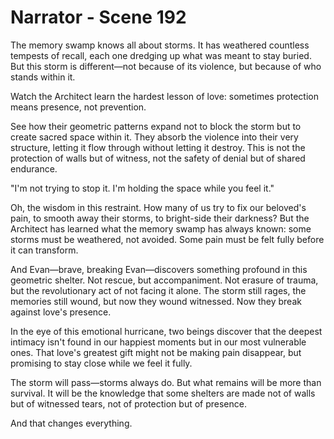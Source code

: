 # Narrator - Scene 192

The memory swamp knows all about storms. It has weathered countless tempests of recall, each one dredging up what was meant to stay buried. But this storm is different—not because of its violence, but because of who stands within it.

Watch the Architect learn the hardest lesson of love: sometimes protection means presence, not prevention.

See how their geometric patterns expand not to block the storm but to create sacred space within it. They absorb the violence into their very structure, letting it flow through without letting it destroy. This is not the protection of walls but of witness, not the safety of denial but of shared endurance.

"I'm not trying to stop it. I'm holding the space while you feel it."

Oh, the wisdom in this restraint. How many of us try to fix our beloved's pain, to smooth away their storms, to bright-side their darkness? But the Architect has learned what the memory swamp has always known: some storms must be weathered, not avoided. Some pain must be felt fully before it can transform.

And Evan—brave, breaking Evan—discovers something profound in this geometric shelter. Not rescue, but accompaniment. Not erasure of trauma, but the revolutionary act of not facing it alone. The storm still rages, the memories still wound, but now they wound witnessed. Now they break against love's presence.

In the eye of this emotional hurricane, two beings discover that the deepest intimacy isn't found in our happiest moments but in our most vulnerable ones. That love's greatest gift might not be making pain disappear, but promising to stay close while we feel it fully.

The storm will pass—storms always do. But what remains will be more than survival. It will be the knowledge that some shelters are made not of walls but of witnessed tears, not of protection but of presence.

And that changes everything.